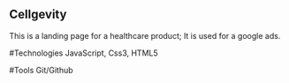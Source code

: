 ## Cellgevity
This is a landing page for a healthcare product; It is used for a google ads.

#Technologies
JavaScript, Css3, HTML5

#Tools
Git/Github
